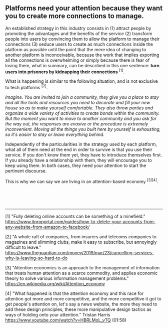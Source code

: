 ## Platforms need your attention because they want you to create more connections to manage.

An established strategy in this industry consists in (1) attract people by promoting the advantages and the benefits of the service (2) transform people into users by convincing them to allow the platform to manage their connections (3) seduce users to create as much connections inside the platform as possible until the point that the mere idea of changing to another platform is inconceivable, because the work that implies exporting all the connections is overwhelming or simply because there is fear of losing them, what in summary, can be described in this one sentence: **turn users into prisoners by kidnapping their connections** <sup>[1]</sup>.

What is happening is similar to the following situation, and is not exclusive to tech platforms <sup>[2]</sup>. 

*Imagine. You are invited to join a community, they give you a place to stay and all the tools and resources you need to decorate and fill your new house so as to make yourself comfortable. They also throw parties and organize a wide variety of activities to create bonds within the community. But the moment you want to move to another community and you ask for the way out, the responses are evasive or the procedure is extremely inconvenient. Moving all the things you built here by yourself is exhausting, so it's easier to stay or leave everything behind.*

Independently of the particularities in the strategy used by each platform, what all of them need at the end in order to survive is that you use their service. If you don't know them yet, they have to introduce themselves first. If you already have a relationship with them, they will encourage you to keep using them. In both cases, they need your attention to start the pertinent discourse.

This is why we can say we are living in an attention-based economy <sup>[3][4]</sup>.

<br><br><br>


---

[1] "Fully deleting online accounts can be something of a minefield." https://www.itproportal.com/guides/how-to-delete-your-accounts-from-any-website-from-amazon-to-facebook/

[2] "A whole raft of companies, from insurers and telecoms companies to magazines and slimming clubs, make it easy to subscribe, but annoyingly difficult to leave." https://www.theguardian.com/money/2019/mar/23/cancelling-services-why-is-leaving-so-hard-to-do

[3] "Attention economics is an approach to the management of information that treats human attention as a scarce commodity, and applies economic theory to solve various information management problems." https://en.wikipedia.org/wiki/Attention_economy

[4] "What happened is that the attention economy and this race for attention got more and more competitive, and the more competitive it got to get people's attention on, let's say a news website, the more they need to add these design principles, these more manipulative design tactics as ways of holding onto your attention." Tristan Harris https://www.youtube.com/watch?v=HBRLMoL_vTQ (01:58)